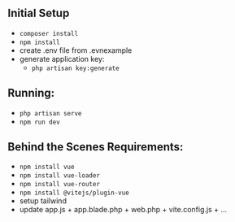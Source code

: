 ## Initial Setup
* `composer install`
* `npm install`
* create .env file from .evnexample
* generate application key:
    * `php artisan key:generate`

## Running:
* `php artisan serve`
* `npm run dev`

## Behind the Scenes Requirements:
* `npm install vue`
* `npm install vue-loader`
* `npm install vue-router`
* `npm install @vitejs/plugin-vue`
* setup tailwind
* update app.js + app.blade.php + web.php + vite.config.js + ...
